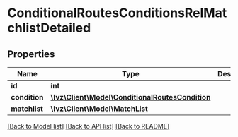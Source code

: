 # ConditionalRoutesConditionsRelMatchlistDetailed

## Properties
Name | Type | Description | Notes
------------ | ------------- | ------------- | -------------
**id** | **int** |  | [optional] 
**condition** | [**\Ivz\Client\Model\ConditionalRoutesCondition**](ConditionalRoutesCondition.md) |  | 
**matchlist** | [**\Ivz\Client\Model\MatchList**](MatchList.md) |  | 

[[Back to Model list]](../README.md#documentation-for-models) [[Back to API list]](../README.md#documentation-for-api-endpoints) [[Back to README]](../README.md)


